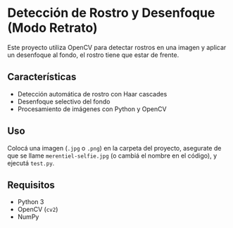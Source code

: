 # Detección de Rostro y Desenfoque (Modo Retrato)

Este proyecto utiliza OpenCV para detectar rostros en una imagen y aplicar un desenfoque al fondo, el rostro tiene que estar de frente.

## Características
- Detección automática de rostro con Haar cascades
- Desenfoque selectivo del fondo
- Procesamiento de imágenes con Python y OpenCV

## Uso
Colocá una imagen (`.jpg` o `.png`) en la carpeta del proyecto, asegurate de que se llame `merentiel-selfie.jpg` (o cambiá el nombre en el código), y ejecutá `test.py`.

## Requisitos
- Python 3
- OpenCV (`cv2`)
- NumPy
